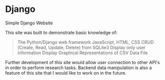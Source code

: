 # Django
Simple Django Website

This site was built to demonstrate basic knowledge of:

>The Python/Django web framework
>JavaScript, HTML, CSS
>CRUD (Create, Read, Update, Delete) from SQLite3
>Display only user information
>Display Graphical Representations of CSV Data File

Further development of this site would allow user connection to other API's in order to perform research tasks. Backend data manipulation is also a feature of this site that I would like to work on in the future.
